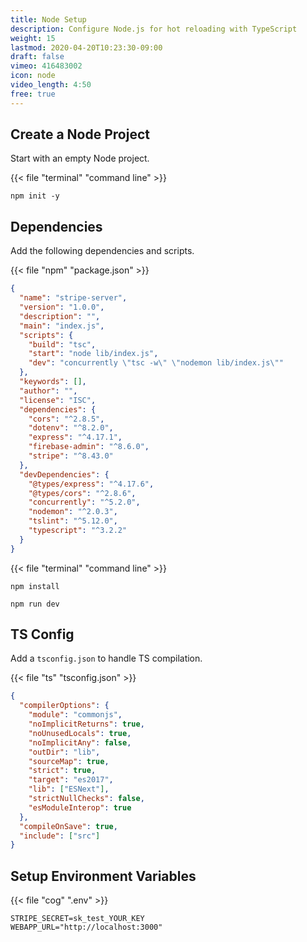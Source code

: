 ```yaml
---
title: Node Setup
description: Configure Node.js for hot reloading with TypeScript
weight: 15
lastmod: 2020-04-20T10:23:30-09:00
draft: false
vimeo: 416483002
icon: node
video_length: 4:50
free: true
---
```


## Create a Node Project

Start with an empty Node project.

{{< file "terminal" "command line" >}}

```text
npm init -y
```

## Dependencies

Add the following dependencies and scripts.

{{< file "npm" "package.json" >}}

```json
{
  "name": "stripe-server",
  "version": "1.0.0",
  "description": "",
  "main": "index.js",
  "scripts": {
    "build": "tsc",
    "start": "node lib/index.js",
    "dev": "concurrently \"tsc -w\" \"nodemon lib/index.js\""
  },
  "keywords": [],
  "author": "",
  "license": "ISC",
  "dependencies": {
    "cors": "^2.8.5",
    "dotenv": "^8.2.0",
    "express": "^4.17.1",
    "firebase-admin": "^8.6.0",
    "stripe": "^8.43.0"
  },
  "devDependencies": {
    "@types/express": "^4.17.6",
    "@types/cors": "^2.8.6",
    "concurrently": "^5.2.0",
    "nodemon": "^2.0.3",
    "tslint": "^5.12.0",
    "typescript": "^3.2.2"
  }
}
```

{{< file "terminal" "command line" >}}

```text
npm install

npm run dev
```

## TS Config

Add a `tsconfig.json` to handle TS compilation.

{{< file "ts" "tsconfig.json" >}}

```json
{
  "compilerOptions": {
    "module": "commonjs",
    "noImplicitReturns": true,
    "noUnusedLocals": true,
    "noImplicitAny": false,
    "outDir": "lib",
    "sourceMap": true,
    "strict": true,
    "target": "es2017",
    "lib": ["ESNext"],
    "strictNullChecks": false,
    "esModuleInterop": true
  },
  "compileOnSave": true,
  "include": ["src"]
}
```

## Setup Environment Variables

{{< file "cog" ".env" >}}

```text
STRIPE_SECRET=sk_test_YOUR_KEY
WEBAPP_URL="http://localhost:3000"
```
